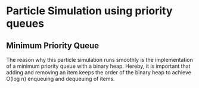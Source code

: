 # Particle Simulation using priority queues

## Minimum Priority Queue
The reason why this particle simulation runs smoothly is the implementation of a minimum priority queue with a binary heap. Hereby, it is important that adding and removing an item keeps the order of the binary heap to achieve O(log n) enqueuing and dequeuing of items. 
